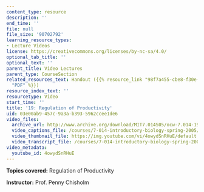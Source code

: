 ```yaml
---
content_type: resource
description: ''
end_time: ''
file: null
file_size: '90702792'
learning_resource_types:
- Lecture Videos
license: https://creativecommons.org/licenses/by-nc-sa/4.0/
optional_tab_title: ''
optional_text: ''
parent_title: Video Lectures
parent_type: CourseSection
related_resources_text: Handout ({{% resource_link "98f7a455-cbe8-f30e-c7fb-80bda11bdc1b"
  "PDF" %}})
resource_index_text: ''
resourcetype: Video
start_time: ''
title: '19: Regulation of Productivity'
uid: 03e00ab9-457c-9a3a-b393-5962ccee1de6
video_files:
  archive_url: http://www.archive.org/download/MIT7.014S05/ocw-7.014-19-28mar05-220k.mp4
  video_captions_file: /courses/7-014-introductory-biology-spring-2005/51aa0631178c598cbf0c97bf859489bc_4owydSnRHuE.vtt
  video_thumbnail_file: https://img.youtube.com/vi/4owydSnRHuE/default.jpg
  video_transcript_file: /courses/7-014-introductory-biology-spring-2005/af835f44fcb5a6f18fb3594ed851d042_4owydSnRHuE.pdf
video_metadata:
  youtube_id: 4owydSnRHuE
---
```

**Topics covered:** Regulation of Productivity  
  
**Instructor:** Prof. Penny Chisholm